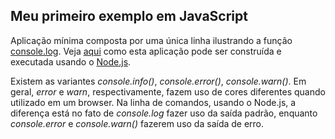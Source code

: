 ## Meu primeiro exemplo em JavaScript

Aplicação mínima composta por uma única linha ilustrando a 
função [console.log](http://devdocs.io/dom/console/log). 
Veja [aqui](https://asciinema.org/a/161505) como esta aplicação 
pode ser construída e executada usando o [Node.js](https://nodejs.org).

Existem as variantes _console.info()_, _console.error()_, _console.warn()_. Em geral, _error_ e _warn_, respectivamente, fazem uso de cores diferentes quando utilizado em um browser. Na linha de comandos, usando o Node.js, a diferença está no fato de _console.log_ fazer uso da saída padrão, enquanto _console.error_ e _console.warn()_ fazerem uso da saída de erro. 
